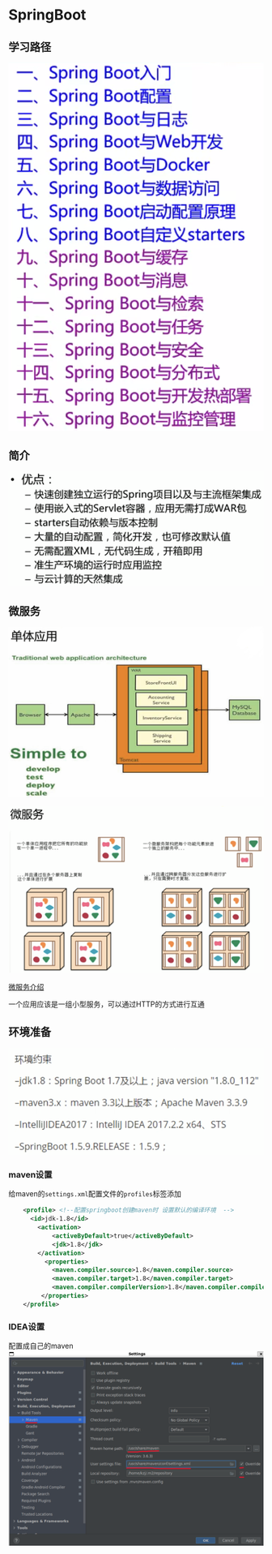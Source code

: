 # SpringBoot

## 学习路径

![](resources/2023-02-11-15-37-54.png)

## 简介

![](resources/2023-02-11-22-33-18.png)

## 微服务

![](resources/2023-02-11-22-38-58.png)

![](resources/2023-02-11-22-40-45.png)

[微服务介绍](https://martinfowler.com/microservices/)

一个应用应该是一组小型服务，可以通过HTTP的方式进行互通

## 环境准备

![](resources/2023-02-11-22-53-50.png)

### maven设置

给maven的```settings.xml```配置文件的```profiles```标签添加
```xml
    <profile> <!--配置springboot创建maven时 设置默认的编译环境  -->
      <id>jdk-1.8</id>
        <activation>
            <activeByDefault>true</activeByDefault>
            <jdk>1.8</jdk>
        </activation>
          <properties>
            <maven.compiler.source>1.8</maven.compiler.source>
            <maven.compiler.target>1.8</maven.compiler.target>
            <maven.compiler.compilerVersion>1.8</maven.compiler.compilerVersion> 
         </properties>
    </profile>
```

### IDEA设置

配置成自己的maven
![](resources/2023-02-11-23-47-52.png)


